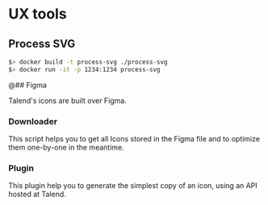 # UX tools

## Process SVG 

```bash
$> docker build -t process-svg ./process-svg 
$> docker run -it -p 1234:1234 process-svg
```

@## Figma

Talend's icons are built over Figma.

### Downloader

This script helps you to get all Icons stored in the Figma file and to optimize them one-by-one in the meantime.

### Plugin

This plugin help you to generate the simplest copy of an icon, using an API hosted at Talend.